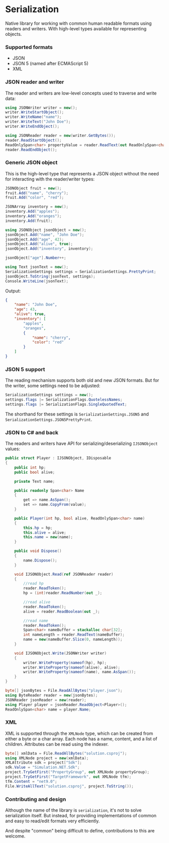 # Serialization

Native library for working with common human readable formats using readers and writers.
With high-level types available for representing objects.

### Supported formats

- JSON
- JSON 5 (named after ECMAScript 5)
- XML

### JSON reader and writer

The reader and writers are low-level concepts used to traverse and write data:
```cs
using JSONWriter writer = new();
writer.WriteStartObject();
writer.WriteName("name");
writer.WriteText("John Doe");
writer.WriteEndObject();

using JSONReader reader = new(writer.GetBytes());
reader.ReadStartObject();
ReadOnlySpan<char> propertyValue = reader.ReadText(out ReadOnlySpan<char> propertyName);
reader.ReadEndObject();
```

### Generic JSON object

This is the high-level type that represents a JSON object without the need
for interacting with the reader/writer types:
```cs
JSONObject fruit = new();
fruit.Add("name", "cherry");
fruit.Add("color", "red");

JSONArray inventory = new();
inventory.Add("apples");
inventory.Add("oranges");
inventory.Add(fruit);

using JSONObject jsonObject = new();
jsonObject.Add("name", "John Doe");
jsonObject.Add("age", 42);
jsonObject.Add("alive", true);
jsonObject.Add("inventory", inventory);

jsonObject["age"].Number++;

using Text jsonText = new();
SerializationSettings settings = SerializationSettings.PrettyPrint;
jsonObject.ToString(jsonText, settings);
Console.WriteLine(jsonText);
```

Output:
```json
{
    "name": "John Doe",
    "age": 43,
    "alive": true,
    "inventory": [
        "apples",
        "oranges",
        {
            "name": "cherry",
            "color": "red"
        }
    ]
}
```

### JSON 5 support

The reading mechanism supports both old and new JSON formats. But for the writer,
some settings need to be adjusted:
```cs
SerializationSettings settings = new();
settings.flags |= SerializationFlags.QuotelessNames;
settings.flags |= SerializationFlags.SingleQuotedText;
```

The shorthand for these settings is `SerializationSettings.JSON5` and `SerializationSettings.JSON5PrettyPrint`.

### JSON to C# and back

The readers and writers have API for serializing/deserializing `IJSONObject` values:
```cs
public struct Player : IJSONObject, IDisposable
{
    public int hp;
    public bool alive;

    private Text name;

    public readonly Span<char> Name
    {
        get => name.AsSpan();
        set => name.CopyFrom(value);
    }

    public Player(int hp, bool alive, ReadOnlySpan<char> name)
    {
        this.hp = hp;
        this.alive = alive;
        this.name = new(name);
    }

    public void Dispose()
    {
        name.Dispose();
    }

    void IJSONObject.Read(ref JSONReader reader)
    {
        //read hp
        reader.ReadToken();
        hp = (int)reader.ReadNumber(out _);

        //read alive
        reader.ReadToken();
        alive = reader.ReadBoolean(out _);

        //read name
        reader.ReadToken();
        Span<char> nameBuffer = stackalloc char[32];
        int nameLength = reader.ReadText(nameBuffer);
        name = new(nameBuffer.Slice(0, nameLength));
    }

    void IJSONObject.Write(JSONWriter writer)
    {
        writer.WriteProperty(nameof(hp), hp);
        writer.WriteProperty(nameof(alive), alive);
        writer.WriteProperty(nameof(name), name.AsSpan());
    }
}

byte[] jsonBytes = File.ReadAllBytes("player.json");
using ByteReader reader = new(jsonBytes);
JSONReader jsonReader = new(reader);
using Player player = jsonReader.ReadObject<Player>();
ReadOnlySpan<char> name = player.Name;
```

### XML

XML is supported through the `XMLNode` type, which can be created from either a byte or a char array.
Each node has a name, content, and a list of children. Attributes can be read using the indexer.
```cs
byte[] xmlData = File.ReadAllBytes("solution.csproj");
using XMLNode project = new(xmlData);
XMLAttribute sdk = project["Sdk"];
sdk.Value = "Simulation.NET.Sdk";
project.TryGetFirst("PropertyGroup", out XMLNode propertyGroup);
project.TryGetFirst("TargetFramework", out XMLNode tfm);
tfm.Content = "net9.0";
File.WriteAllText("solution.csproj", project.ToString());
```

### Contributing and design

Although the name of the library is `serialization`, it's not to solve serialization itself.
But instead, for providing implementations of common and easy to read/edit formats very efficiently.

And despite "common" being difficult to define, contributions to this are welcome.
